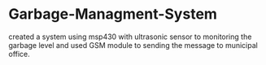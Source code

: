 # Garbage-Managment-System
created a system using msp430 with ultrasonic sensor to monitoring the garbage level and used GSM module to sending the message to municipal office.  
